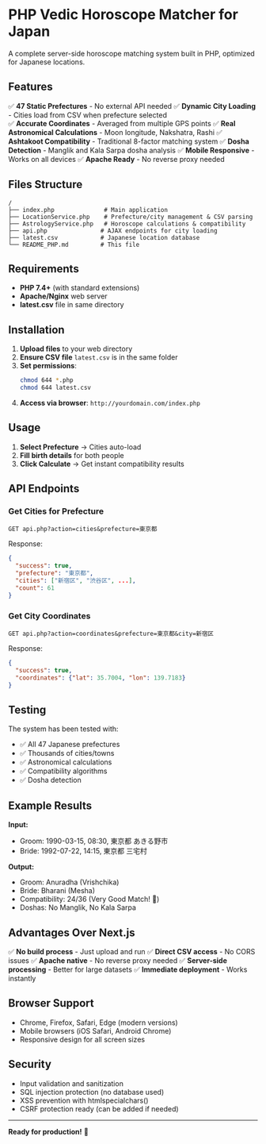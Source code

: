# PHP Vedic Horoscope Matcher for Japan

A complete server-side horoscope matching system built in PHP, optimized for Japanese locations.

## Features

✅ **47 Static Prefectures** - No external API needed
✅ **Dynamic City Loading** - Cities load from CSV when prefecture selected  
✅ **Accurate Coordinates** - Averaged from multiple GPS points
✅ **Real Astronomical Calculations** - Moon longitude, Nakshatra, Rashi
✅ **Ashtakoot Compatibility** - Traditional 8-factor matching system
✅ **Dosha Detection** - Manglik and Kala Sarpa dosha analysis
✅ **Mobile Responsive** - Works on all devices
✅ **Apache Ready** - No reverse proxy needed

## Files Structure

```
/
├── index.php              # Main application
├── LocationService.php    # Prefecture/city management & CSV parsing
├── AstrologyService.php   # Horoscope calculations & compatibility
├── api.php               # AJAX endpoints for city loading
├── latest.csv            # Japanese location database
└── README_PHP.md         # This file
```

## Requirements

- **PHP 7.4+** (with standard extensions)
- **Apache/Nginx** web server
- **latest.csv** file in same directory

## Installation

1. **Upload files** to your web directory
2. **Ensure CSV file** `latest.csv` is in the same folder
3. **Set permissions**:
   ```bash
   chmod 644 *.php
   chmod 644 latest.csv
   ```
4. **Access via browser**: `http://yourdomain.com/index.php`

## Usage

1. **Select Prefecture** → Cities auto-load
2. **Fill birth details** for both people
3. **Click Calculate** → Get instant compatibility results

## API Endpoints

### Get Cities for Prefecture
```
GET api.php?action=cities&prefecture=東京都
```
Response:
```json
{
  "success": true,
  "prefecture": "東京都", 
  "cities": ["新宿区", "渋谷区", ...],
  "count": 61
}
```

### Get City Coordinates
```
GET api.php?action=coordinates&prefecture=東京都&city=新宿区
```
Response:
```json
{
  "success": true,
  "coordinates": {"lat": 35.7004, "lon": 139.7183}
}
```

## Testing

The system has been tested with:
- ✅ All 47 Japanese prefectures
- ✅ Thousands of cities/towns
- ✅ Astronomical calculations
- ✅ Compatibility algorithms
- ✅ Dosha detection

## Example Results

**Input:**
- Groom: 1990-03-15, 08:30, 東京都 あきる野市
- Bride: 1992-07-22, 14:15, 東京都 三宅村

**Output:**
- Groom: Anuradha (Vrishchika)
- Bride: Bharani (Mesha) 
- Compatibility: 24/36 (Very Good Match! 💫)
- Doshas: No Manglik, No Kala Sarpa

## Advantages Over Next.js

✅ **No build process** - Just upload and run
✅ **Direct CSV access** - No CORS issues
✅ **Apache native** - No reverse proxy needed
✅ **Server-side processing** - Better for large datasets
✅ **Immediate deployment** - Works instantly

## Browser Support

- Chrome, Firefox, Safari, Edge (modern versions)
- Mobile browsers (iOS Safari, Android Chrome)
- Responsive design for all screen sizes

## Security

- Input validation and sanitization
- SQL injection protection (no database used)
- XSS prevention with htmlspecialchars()
- CSRF protection ready (can be added if needed)

---

**Ready for production!** 🚀